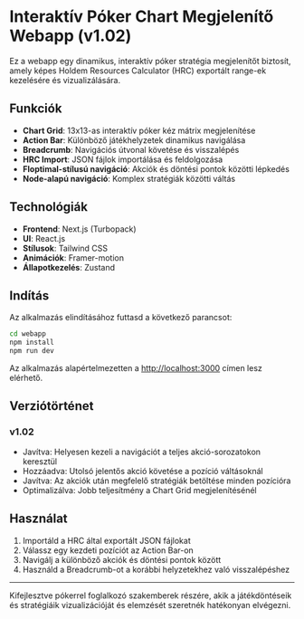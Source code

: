# Interaktív Póker Chart Megjelenítő Webapp (v1.02)

Ez a webapp egy dinamikus, interaktív póker stratégia megjelenítőt biztosít, amely képes Holdem Resources Calculator (HRC) exportált range-ek kezelésére és vizualizálására.

## Funkciók

- **Chart Grid**: 13x13-as interaktív póker kéz mátrix megjelenítése
- **Action Bar**: Különböző játékhelyzetek dinamikus navigálása
- **Breadcrumb**: Navigációs útvonal követése és visszalépés
- **HRC Import**: JSON fájlok importálása és feldolgozása
- **Floptimal-stílusú navigáció**: Akciók és döntési pontok közötti lépkedés
- **Node-alapú navigáció**: Komplex stratégiák közötti váltás

## Technológiák

- **Frontend**: Next.js (Turbopack)
- **UI**: React.js
- **Stílusok**: Tailwind CSS
- **Animációk**: Framer-motion
- **Állapotkezelés**: Zustand

## Indítás

Az alkalmazás elindításához futtasd a következő parancsot:

```bash
cd webapp
npm install
npm run dev
```

Az alkalmazás alapértelmezetten a [http://localhost:3000](http://localhost:3000) címen lesz elérhető.

## Verziótörténet

### v1.02
- Javítva: Helyesen kezeli a navigációt a teljes akció-sorozatokon keresztül
- Hozzáadva: Utolsó jelentős akció követése a pozíció váltásoknál
- Javítva: Az akciók után megfelelő stratégiák betöltése minden pozícióra
- Optimalizálva: Jobb teljesítmény a Chart Grid megjelenítésénél

## Használat

1. Importáld a HRC által exportált JSON fájlokat
2. Válassz egy kezdeti pozíciót az Action Bar-on
3. Navigálj a különböző akciók és döntési pontok között
4. Használd a Breadcrumb-ot a korábbi helyzetekhez való visszalépéshez

---

Kifejlesztve pókerrel foglalkozó szakemberek részére, akik a játékdöntéseik és stratégiáik vizualizációját és elemzését szeretnék hatékonyan elvégezni.